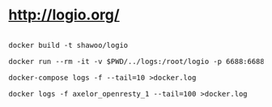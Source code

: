 # http://logio.org/

<pre>

docker build -t shawoo/logio 

docker run --rm -it -v $PWD/../logs:/root/logio -p 6688:6688 shawoo/logs ./start.sh

docker-compose logs -f --tail=10 >docker.log

docker logs -f axelor_openresty_1 --tail=100 >docker.log

</pre>
